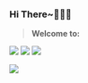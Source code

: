 ### Hi There~🤗🤗🤗

> **Welcome to:**

[![](https://img.shields.io/badge/MyHomepage-@Conqueror712-green.svg)](conqueror712.github.io) [![](https://img.shields.io/badge/MyBlog-@Conqueror712-blue.svg)](https://juejin.cn/user/1297878069809725/posts) [![](https://img.shields.io/badge/MyBilibili-@落雨乄天珀夜-pink.svg)](https://space.bilibili.com/57089326/video)

<!--
**Conqueror712/Conqueror712** is a ✨ _special_ ✨ repository because its `README.md` (this file) appears on your GitHub profile.

Here are some ideas to get you started:

- 🔭 I’m currently working on ...
- 🌱 I’m currently learning ...
- 👯 I’m looking to collaborate on ...
- 🤔 I’m looking for help with ...
- 💬 Ask me about ...
- 📫 How to reach me: ...
- 😄 Pronouns: ...
- ⚡ Fun fact: ...
-->
<!--
<div align="left"><img height="200px" src="https://github-readme-stats.vercel.app/api?username=Conqueror712&hide_title=true&hide_border=true&show_icons=trueline_height=21&text_color=000&icon_color=000&bg_color=0,ea6161,ffc64d,fffc4d,52fa5a&theme=blue-green" /></div>
-->

[![](https://github-readme-stats.vercel.app/api?username=Conqueror712&theme=gotham)](https://github.com/anuraghazra/github-readme-stats)

